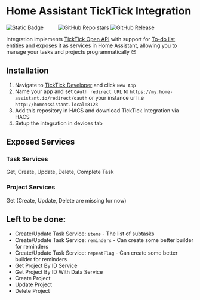 # Home Assistant TickTick Integration

![Static Badge](https://img.shields.io/badge/made%20with-fun-green?style=for-the-badge)‎ ‎ ‎ ‎ ‎ ‎ ‎ ‎ ‎ ‎
![GitHub Repo stars](https://img.shields.io/github/stars/Hantick/ticktick-home-assistant?style=for-the-badge&color=%23AFB0CC)
![GitHub Release](https://img.shields.io/github/v/release/Hantick/ticktick-home-assistant?style=for-the-badge&color=%231CB00A)

Integration implements [TickTick Open API](https://developer.ticktick.com/docs#/openapi) with support for [To-do list](https://www.home-assistant.io/integrations/todo/) entities and exposes it as services in Home Assistant, allowing you to manage your tasks and projects programmatically 😎

## Installation

1. Navigate to [TickTick Developer](https://developer.ticktick.com/manage) and click `New App`
2. Name your app and set `OAuth redirect URL` to `https://my.home-assistant.io/redirect/oauth` or your instance url i.e `http://homeassistant.local:8123`
3. Add this repository in HACS and download TickTick Integration via HACS
4. Setup the integration in devices tab

## Exposed Services

### Task Services

Get, Create, Update, Delete, Complete Task

### Project Services

Get (Create, Update, Delete are missing for now)

## Left to be done:

- Create/Update Task Service: `items` - The list of subtasks
- Create/Update Task Service: `reminders` - Can create some better builder for reminders
- Create/Update Task Service: `repeatFlag` - Can create some better builder for reminders
- Get Project By ID Service
- Get Project By ID With Data Service
- Create Project
- Update Project
- Delete Project
